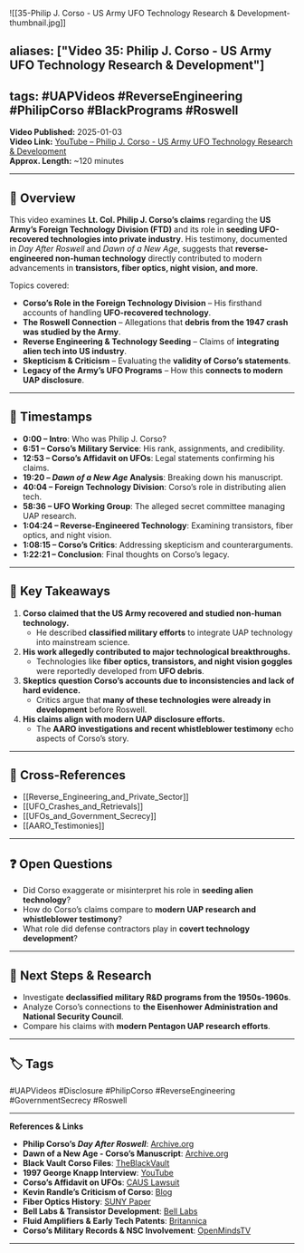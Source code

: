 ![[35-Philip J. Corso - US Army UFO Technology Research & Development-thumbnail.jpg]]
## aliases: ["Video 35: Philip J. Corso - US Army UFO Technology Research & Development"]

## tags: #UAPVideos #ReverseEngineering #PhilipCorso #BlackPrograms #Roswell

**Video Published:** 2025-01-03  
**Video Link:** [YouTube – Philip J. Corso - US Army UFO Technology Research & Development](https://chatgpt.com/g/g-67baa97585e08191bb015cca779fd47a-uap-gerb-research-assistant/c/INSERT_VIDEO_LINK)  
**Approx. Length:** ~120 minutes

---

## 📌 Overview

This video examines **Lt. Col. Philip J. Corso’s claims** regarding the **US Army’s Foreign Technology Division (FTD)** and its role in **seeding UFO-recovered technologies into private industry**. His testimony, documented in _Day After Roswell_ and _Dawn of a New Age_, suggests that **reverse-engineered non-human technology** directly contributed to modern advancements in **transistors, fiber optics, night vision, and more**.

Topics covered:

- **Corso’s Role in the Foreign Technology Division** – His firsthand accounts of handling **UFO-recovered technology**.
- **The Roswell Connection** – Allegations that **debris from the 1947 crash was studied by the Army**.
- **Reverse Engineering & Technology Seeding** – Claims of **integrating alien tech into US industry**.
- **Skepticism & Criticism** – Evaluating the **validity of Corso’s statements**.
- **Legacy of the Army’s UFO Programs** – How this **connects to modern UAP disclosure**.

---

## 🎥 Timestamps

- **0:00 – Intro**: Who was Philip J. Corso?
- **6:51 – Corso’s Military Service**: His rank, assignments, and credibility.
- **12:53 – Corso’s Affidavit on UFOs**: Legal statements confirming his claims.
- **19:20 – _Dawn of a New Age_ Analysis**: Breaking down his manuscript.
- **40:04 – Foreign Technology Division**: Corso’s role in distributing alien tech.
- **58:36 – UFO Working Group**: The alleged secret committee managing UAP research.
- **1:04:24 – Reverse-Engineered Technology**: Examining transistors, fiber optics, and night vision.
- **1:08:15 – Corso’s Critics**: Addressing skepticism and counterarguments.
- **1:22:21 – Conclusion**: Final thoughts on Corso’s legacy.

---

## 📝 Key Takeaways

1. **Corso claimed that the US Army recovered and studied non-human technology.**
    - He described **classified military efforts** to integrate UAP technology into mainstream science.
2. **His work allegedly contributed to major technological breakthroughs.**
    - Technologies like **fiber optics, transistors, and night vision goggles** were reportedly developed from **UFO debris**.
3. **Skeptics question Corso’s accounts due to inconsistencies and lack of hard evidence.**
    - Critics argue that **many of these technologies were already in development** before Roswell.
4. **His claims align with modern UAP disclosure efforts.**
    - The **AARO investigations and recent whistleblower testimony** echo aspects of Corso’s story.

---

## 🔗 Cross-References

- [[Reverse_Engineering_and_Private_Sector]]
- [[UFO_Crashes_and_Retrievals]]
- [[UFOs_and_Government_Secrecy]]
- [[AARO_Testimonies]]

---

## ❓ Open Questions

- Did Corso exaggerate or misinterpret his role in **seeding alien technology**?
- How do Corso’s claims compare to **modern UAP research and whistleblower testimony**?
- What role did defense contractors play in **covert technology development**?

---

## 🔮 Next Steps & Research

- Investigate **declassified military R&D programs from the 1950s-1960s**.
- Analyze Corso’s connections to **the Eisenhower Administration and National Security Council**.
- Compare his claims with **modern Pentagon UAP research efforts**.

---

## 🏷️ Tags

#UAPVideos #Disclosure #PhilipCorso #ReverseEngineering #GovernmentSecrecy #Roswell

---

**References & Links**

- **Philip Corso’s _Day After Roswell_**: [Archive.org](https://archive.org/details/dayafterroswell00cors_0)
- **Dawn of a New Age - Corso’s Manuscript**: [Archive.org](https://archive.org/details/PhilipJ.Corso-DawnOfANewAge)
- **Black Vault Corso Files**: [TheBlackVault](https://www.theblackvault.com/documentarchive/unreleased-fbi-documents-shed-light-on-lt-col-philip-corsos-controversial-claims/)
- **1997 George Knapp Interview**: [YouTube](https://www.youtube.com/watch?v=NWg5IZgssGs&t=314s)
- **Corso’s Affidavit on UFOs**: [CAUS Lawsuit](https://www.youtube.com/watch?v=eyCftd_FHwE)
- **Kevin Randle’s Criticism of Corso**: [Blog](https://kevinrandle.blogspot.com/2014/01/philip-corso-and-day-after-roswell-again.html)
- **Fiber Optics History**: [SUNY Paper](https://people.sunyit.edu/~whitej2/nettran210/History_Fiber_Optics.pdf)
- **Bell Labs & Transistor Development**: [Bell Labs](https://memorial.bellsystem.com/belllabs_transistor.html)
- **Fluid Amplifiers & Early Tech Patents**: [Britannica](https://www.britannica.com/technology/fluidics#ref129655)
- **Corso’s Military Records & NSC Involvement**: [OpenMindsTV](https://openminds.tv/corso-legacy/)

---